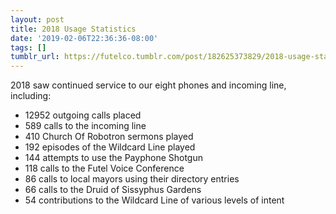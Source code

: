 ```yaml
---
layout: post
title: 2018 Usage Statistics
date: '2019-02-06T22:36:36-08:00'
tags: []
tumblr_url: https://futelco.tumblr.com/post/182625373829/2018-usage-statistics
---
```

2018 saw continued service to our eight phones and incoming line, including:  
- 12952 outgoing calls placed  
- 589 calls to the incoming line  
- 410 Church Of Robotron sermons played  
- 192 episodes of the Wildcard Line played  
- 144 attempts to use the Payphone Shotgun  
- 118 calls to the Futel Voice Conference  
- 86 calls to local mayors using their directory entries  
- 66 calls to the Druid of Sissyphus Gardens  
- 54 contributions to the Wildcard Line of various levels of intent

